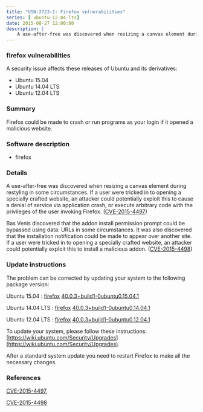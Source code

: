 ```yaml
---
title: "USN-2723-1: Firefox vulnerabilities"
series: [ ubuntu-12.04-lts]
date: 2015-08-27 12:00:00
description: |
    A use-after-free was discovered when resizing a canvas element during restyling in some circumstances. If a user were tricked in to opening a specially crafted website, an attacker could potentially exploit this to cause a denial of service via application crash, or execute arbitrary code with the privileges of the user invoking Firefox. ([CVE-2015-4497](http://people.ubuntu.com/~ubuntu-security/cve/CVE-2015-4497))
--- 
```

 
### firefox vulnerabilities

A security issue affects these releases of Ubuntu and its derivatives:

* Ubuntu 15.04
* Ubuntu 14.04 LTS
* Ubuntu 12.04 LTS

### Summary

Firefox could be made to crash or run programs as your login if it opened a malicious website.

### Software description

* firefox 

### Details

A use-after-free was discovered when resizing a canvas element during restyling in some circumstances. If a user were tricked in to opening a specially crafted website, an attacker could potentially exploit this to cause a denial of service via application crash, or execute arbitrary code with the privileges of the user invoking Firefox. ([CVE-2015-4497](http://people.ubuntu.com/~ubuntu-security/cve/CVE-2015-4497))

Bas Venis discovered that the addon install permission prompt could be bypassed using data: URLs in some circumstances. It was also discovered that the installation notification could be made to appear over another site. If a user were tricked in to opening a specially crafted website, an attacker could potentially exploit this to install a malicious addon. ([CVE-2015-4498](http://people.ubuntu.com/~ubuntu-security/cve/CVE-2015-4498)) 

### Update instructions

The problem can be corrected by updating your system to the following package version:

Ubuntu 15.04
 : [firefox](https://launchpad.net/ubuntu/+source/firefox) <span> [40.0.3+build1-0ubuntu0.15.04.1](https://launchpad.net/ubuntu/+source/firefox/40.0.3+build1-0ubuntu0.15.04.1) </span> 

Ubuntu 14.04 LTS
 : [firefox](https://launchpad.net/ubuntu/+source/firefox) <span> [40.0.3+build1-0ubuntu0.14.04.1](https://launchpad.net/ubuntu/+source/firefox/40.0.3+build1-0ubuntu0.14.04.1) </span> 

Ubuntu 12.04 LTS
 : [firefox](https://launchpad.net/ubuntu/+source/firefox) <span> [40.0.3+build1-0ubuntu0.12.04.1](https://launchpad.net/ubuntu/+source/firefox/40.0.3+build1-0ubuntu0.12.04.1) </span> 

To update your system, please follow these instructions: [https://wiki.ubuntu.com/Security/Upgrades](https://wiki.ubuntu.com/Security/Upgrades).

After a standard system update you need to restart Firefox to make all the necessary changes. 

### References

 [CVE-2015-4497](http://people.ubuntu.com/~ubuntu-security/cve/CVE-2015-4497), 

 [CVE-2015-4498](http://people.ubuntu.com/~ubuntu-security/cve/CVE-2015-4498)
 
